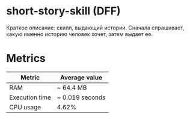 # short-story-skill (DFF)

Краткое описание: скилл, выдающий истории. Сначала спрашивает, какую именно историю человек хочет, затем выдает ее.

# Metrics
| Metric       | Average value |
| ------------ | ------------- |
| RAM          | ~ 64.4 MB      |
| Execution time | ~ 0.019 seconds   |
| CPU usage | 4.62% |